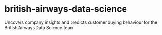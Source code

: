 # british-airways-data-science
Uncovers company insights and predicts customer buying behaviour for the British Airways Data Science team
